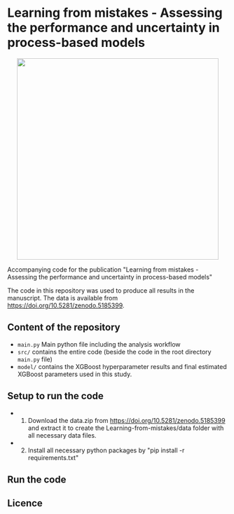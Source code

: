 # Learning from mistakes - Assessing the performance and uncertainty in process-based models

<p align="center">
  <img width="460" src="https://github.com/MoritzFeigl/Learning-from-mistakes/blob/master/learning%20from%20mistakes.png">
</p>

Accompanying code for the publication "Learning from mistakes - Assessing the performance and uncertainty in process-based models"

The code in this repository was used to produce all results in the manuscript. The data is available from https://doi.org/10.5281/zenodo.5185399. 

## Content of the repository
- `main.py` Main python file including the analysis workflow
- `src/` contains the entire code (beside the code in the root directory `main.py` file)
- `model/` contains the XGBoost hyperparameter results and final estimated XGBoost parameters used in this study.  


## Setup to run the code

* 1. Download the data.zip from https://doi.org/10.5281/zenodo.5185399 and extract it to create the Learning-from-mistakes/data folder with all necessary data files.

* 2. Install all necessary python packages by "pip install -r requirements.txt"

## Run the code


## Licence

